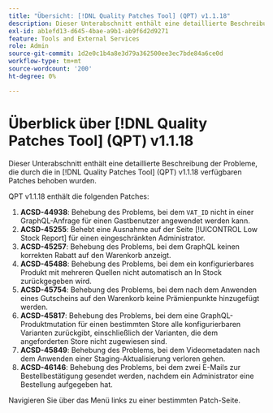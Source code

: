 ```yaml
---
title: "Übersicht: [!DNL Quality Patches Tool] (QPT) v1.1.18"
description: Dieser Unterabschnitt enthält eine detaillierte Beschreibung der Probleme, die durch die in [!DNL Quality Patches Tool]  (QPT) v1.1.18 verfügbaren Patches behoben wurden.
exl-id: ab1efd13-d645-4bae-a9b1-ab9f6d2d9271
feature: Tools and External Services
role: Admin
source-git-commit: 1d2e0c1b4a8e3d79a362500ee3ec7bde84a6ce0d
workflow-type: tm+mt
source-wordcount: '200'
ht-degree: 0%

---
```


# Überblick über [!DNL Quality Patches Tool] (QPT) v1.1.18

Dieser Unterabschnitt enthält eine detaillierte Beschreibung der Probleme, die durch die in [!DNL Quality Patches Tool] (QPT) v1.1.18 verfügbaren Patches behoben wurden.

QPT v1.1.18 enthält die folgenden Patches:

1. **ACSD-44938**: Behebung des Problems, bei dem `VAT_ID` nicht in einer GraphQL-Anfrage für einen Gastbenutzer angewendet werden kann.
1. **ACSD-45255**: Behebt eine Ausnahme auf der Seite [!UICONTROL Low Stock Report] für einen eingeschränkten Administrator.
1. **ACSD-45257**: Behebung des Problems, bei dem GraphQL keinen korrekten Rabatt auf den Warenkorb anzeigt.
1. **ACSD-45488**: Behebung des Problems, bei dem ein konfigurierbares Produkt mit mehreren Quellen nicht automatisch an In Stock zurückgegeben wird.
1. **ACSD-45754**: Behebung des Problems, bei dem nach dem Anwenden eines Gutscheins auf den Warenkorb keine Prämienpunkte hinzugefügt werden.
1. **ACSD-45817**: Behebung des Problems, bei dem eine GraphQL-Produktmutation für einen bestimmten Store alle konfigurierbaren Varianten zurückgibt, einschließlich der Varianten, die dem angeforderten Store nicht zugewiesen sind.
1. **ACSD-45849**: Behebung des Problems, bei dem Videometadaten nach dem Anwenden einer Staging-Aktualisierung verloren gehen.
1. **ACSD-46146**: Behebung des Problems, bei dem zwei E-Mails zur Bestellbestätigung gesendet werden, nachdem ein Administrator eine Bestellung aufgegeben hat.

Navigieren Sie über das Menü links zu einer bestimmten Patch-Seite.
